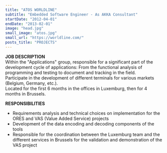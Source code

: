 ```yaml
---
title: "ATOS WORLDLINE"
subtitle: "Embedded Software Engineer - As AKKA Consultant"
startDate: "2012-04-01"
endDate: "2013-02-01"
image: "head.jpg"
small_image: "atos.jpg"
small_url: "https://worldline.com/"
posts_title: "PROJECTS"
---
```


<b>JOB DESCRIPTION</b><br>
Within the "Applications" group, responsible for a significant part of the development cycle of applications: From the functional analysis of programming and testing to document and tracking in the field.<br>
Participate in the development of different terminals for various markets (Belgium, Germany, etc.).<br>
Located for the first 6 months in the offices in Luxemburg, then for 4 months in Brussels.<br>

<b>RESPONSIBILITIES</b><br>
- Requirements analysis and technical choices on implementation for the ORES and VAS (Value Added Service) projects<br>
- Development of the data encoding and decoding components of the tools<br>
- Responsible for the coordination between the Luxemburg team and the different services in Brussels for the validation and demonstration of the VAS project<br>
